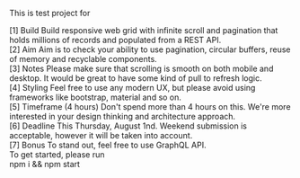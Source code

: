 This is test project for

[1] Build
Build responsive web grid with infinite scroll and pagination that holds millions of records and populated from a REST API. <br />
[2] Aim
Aim is to check your ability to use pagination, circular buffers, reuse of memory and recyclable components.
<br />
[3] Notes
Please make sure that scrolling is smooth on both mobile and desktop. It would be great to have some kind of pull to refresh logic.
<br />
[4] Styling
Feel free to use any modern UX, but please avoid using frameworks like bootstrap, material and so on.
<br />
[5] Timeframe (4 hours)
Don't spend more than 4 hours on this. We're more interested in your design thinking and architecture approach.
<br />
[6] Deadline
This Thursday, August 1nd. Weekend submission is acceptable, however it will be taken into account.
<br />
[7] Bonus
To stand out, feel free to use GraphQL API.
<br />
To get started, please run
<br />
npm i && npm start
